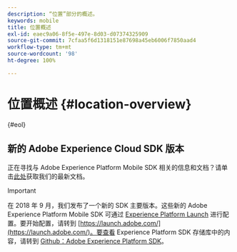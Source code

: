 ```yaml
---
description: “位置”部分的概述。
keywords: mobile
title: 位置概述
exl-id: eaec9a06-8f5e-497e-8d03-d07374325909
source-git-commit: 7cfaa5f6d1318151e87698a45eb6006f7850aad4
workflow-type: tm+mt
source-wordcount: '98'
ht-degree: 100%

---
```


# 位置概述 {#location-overview}

{#eol}

## 新的 Adobe Experience Cloud SDK 版本

正在寻找与 Adobe Experience Platform Mobile SDK 相关的信息和文档？请单击[此处](https://aep-sdks.gitbook.io/docs/)获取我们的最新文档。

>[!IMPORTANT]
>
>在 2018 年 9 月，我们发布了一个新的 SDK 主要版本。这些新的 Adobe Experience Platform Mobile SDK 可通过 [Experience Platform Launch](https://www.adobe.com/cn/experience-platform/launch.html) 进行配置。要开始配置，请转到 [https://launch.adobe.com/](https://launch.adobe.com/)。要查看 Experience Platform SDK 存储库中的内容，请转到 [Github：Adobe Experience Platform SDK](https://github.com/Adobe-Marketing-Cloud/acp-sdks)。
